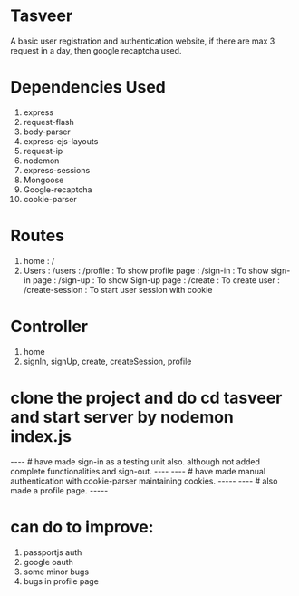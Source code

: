 # Tasveer
A basic user registration and authentication website, if there are max 3 request in a day, then google recaptcha used.

# Dependencies Used

1. express
2. request-flash
3. body-parser
4. express-ejs-layouts
5. request-ip
6. nodemon
7. express-sessions
8. Mongoose
9. Google-recaptcha
10. cookie-parser

# Routes
1. home : / 
2. Users : /users : /profile : To show profile page
                  : /sign-in : To show sign-in page
                  : /sign-up : To show Sign-up page
                  : /create : To create user
                  : /create-session : To start user session with cookie

# Controller
1. home
2. signIn, signUp, create, createSession, profile

# clone the project and do cd tasveer and start server by nodemon index.js

---- # have made sign-in as a testing unit also. although not added complete functionalities and sign-out. ----
---- # have made manual authentication with cookie-parser maintaining cookies. -----
---- # also made a profile page. -----

# can do to improve:
1. passportjs auth
2. google oauth
3. some minor bugs
4. bugs in profile page